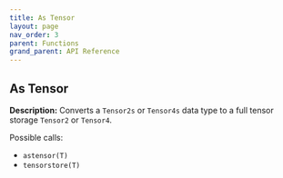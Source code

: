 ```yaml
---
title: As Tensor
layout: page
nav_order: 3
parent: Functions
grand_parent: API Reference
---
```


## As Tensor

**Description:** Converts a `Tensor2s` or `Tensor4s` data type to a full tensor storage `Tensor2` or `Tensor4`.

Possible calls:
- `astensor(T)`
- `tensorstore(T)`